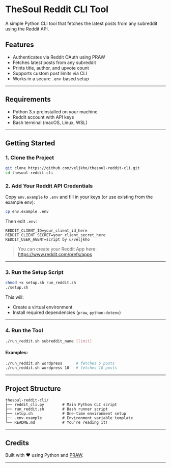 # TheSoul Reddit CLI Tool

A simple Python CLI tool that fetches the latest posts from any subreddit using the Reddit API.

## Features

- Authenticates via Reddit OAuth using PRAW
- Fetches latest posts from any subreddit
- Prints title, author, and upvote count
- Supports custom post limits via CLI
- Works in a secure `.env`-based setup

---

## Requirements

- Python 3.x preinstalled on your machine
- Reddit account with API keys
- Bash terminal (macOS, Linux, WSL)

---

## Getting Started

### 1. Clone the Project

```bash
git clone https://github.com/veljkho/thesoul-reddit-cli.git
cd thesoul-reddit-cli
```

### 2. Add Your Reddit API Credentials

Copy `env.example` to `.env` and fill in your keys (or use existing from the example env):

```bash
cp env.example .env
```

Then edit `.env`:

```env
REDDIT_CLIENT_ID=your_client_id_here
REDDIT_CLIENT_SECRET=your_client_secret_here
REDDIT_USER_AGENT=script by u/veljkho
```

> You can create your Reddit App here: https://www.reddit.com/prefs/apps

---

### 3. Run the Setup Script

```bash
chmod +x setup.sh run_reddit.sh
./setup.sh
```

This will:
- Create a virtual environment
- Install required dependencies (`praw`, `python-dotenv`)

---

### 4. Run the Tool

```bash
./run_reddit.sh subreddit_name [limit]
```

#### Examples:
```bash
./run_reddit.sh wordpress      # fetches 5 posts
./run_reddit.sh wordpress 10   # fetches 10 posts
```

---

## Project Structure

```
thesoul-reddit-cli/
├── reddit_cli.py        # Main Python CLI script
├── run_reddit.sh        # Bash runner script
├── setup.sh             # One-time environment setup
├── .env.example         # Environment variable template
└── README.md            # You’re reading it!
```

---

## Credits

Built with ❤️ using Python and [PRAW](https://praw.readthedocs.io/).

---
